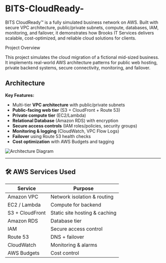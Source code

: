 # BITS-CloudReady-
BITS CloudReady™ is a fully simulated business network on AWS. Built with secure VPC architecture, public/private subnets, compute, databases, IAM, monitoring, and failover, it demonstrates how Brooks IT Services delivers scalable, cost-optimized, and reliable cloud solutions for clients.

Project Overview

This project simulates the cloud migration of a fictional mid-sized business.  
It implements real-world AWS architecture patterns for public web hosting, private backend systems, secure connectivity, monitoring, and failover.

## Architecture

**Key Features:**
- Multi-tier **VPC architecture** with public/private subnets
- **Public-facing web tier** (S3 + CloudFront + Route 53)
- **Private compute tier** (EC2/Lambda)
- **Relational Database** (Amazon RDS) with encryption
- **Secure access controls** (IAM roles/policies, security groups)
- **Monitoring & logging** (CloudWatch, VPC Flow Logs)
- **Failover** using Route 53 health checks
- **Cost optimization** with AWS Budgets and tagging

![Architecture Diagram](docs/architecture-diagram.png)

---

## 🛠 AWS Services Used

| Service        | Purpose |
|----------------|---------|
| Amazon VPC     | Network isolation & routing |
| EC2 / Lambda   | Compute for backend |
| S3 + CloudFront| Static site hosting & caching |
| Amazon RDS     | Database tier |
| IAM            | Secure access control |
| Route 53       | DNS + failover |
| CloudWatch     | Monitoring & alarms |
| AWS Budgets    | Cost control |
